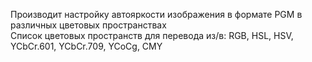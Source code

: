 Производит настройку автояркости изображения в формате PGM в различных цветовых пространствах \
Список цветовых пространств для перевода из/в: RGB, HSL, HSV, YCbCr.601, YCbCr.709, YCoCg, CMY
